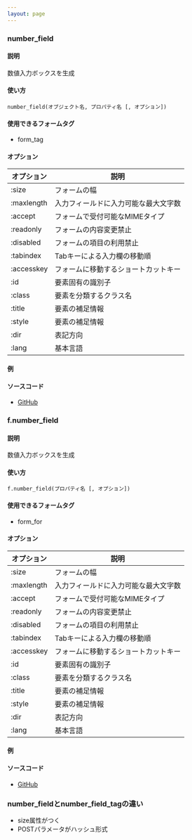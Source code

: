 ```yaml
---
layout: page
---
```

### number_field
#### 説明
数値入力ボックスを生成

#### 使い方
    number_field(オブジェクト名, プロパティ名 [, オプション])

#### 使用できるフォームタグ
* form_tag

#### オプション

オプション      | 説明
---------- | ------------------
:size      | フォームの幅
:maxlength | 入力フィールドに入力可能な最大文字数
:accept    | フォームで受付可能なMIMEタイプ
:readonly  | フォームの内容変更禁止
:disabled  | フォームの項目の利用禁止
:tabindex  | Tabキーによる入力欄の移動順
:accesskey | フォームに移動するショートカットキー
:id        | 要素固有の識別子
:class     | 要素を分類するクラス名
:title     | 要素の補足情報
:style     | 要素の補足情報
:dir       | 表記方向
:lang      | 基本言語

#### 例
#### ソースコード
* [GitHub](https://github.com/rails/rails/blob/477fae3eb3d3b3bfdbe28586fecb8578c0be4721/actionview/lib/action_view/helpers/form_helper.rb#L1185)

### f.number_field
#### 説明
数値入力ボックスを生成

#### 使い方
    f.number_field(プロパティ名 [, オプション])

#### 使用できるフォームタグ
* form_for

#### オプション

オプション      | 説明
---------- | ------------------
:size      | フォームの幅
:maxlength | 入力フィールドに入力可能な最大文字数
:accept    | フォームで受付可能なMIMEタイプ
:readonly  | フォームの内容変更禁止
:disabled  | フォームの項目の利用禁止
:tabindex  | Tabキーによる入力欄の移動順
:accesskey | フォームに移動するショートカットキー
:id        | 要素固有の識別子
:class     | 要素を分類するクラス名
:title     | 要素の補足情報
:style     | 要素の補足情報
:dir       | 表記方向
:lang      | 基本言語

#### 例
#### ソースコード
* [GitHub](https://github.com/rails/rails/blob/477fae3eb3d3b3bfdbe28586fecb8578c0be4721/actionview/lib/action_view/helpers/form_helper.rb#L1185)

### number_fieldとnumber_field_tagの違い
* size属性がつく
* POSTパラメータがハッシュ形式